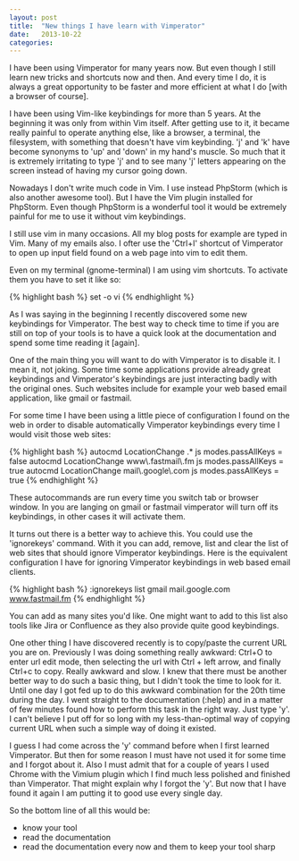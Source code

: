 ```yaml
---
layout: post
title:  "New things I have learn with Vimperator"
date:   2013-10-22
categories: 
---
```


I have been using Vimperator for many years now. But even though I still learn new tricks and shortcuts now and then. And every time I do, it is always a great opportunity to be faster and more efficient at what I do [with a browser of course].

I have been using Vim-like keybindings for more than 5 years. At the beginning it was only from within Vim itself. After getting use to it, it became really painful to operate anything else, like a browser, a terminal, the filesystem, with something that doesn't have vim keybinding. 'j' and 'k' have become synonyms to 'up' and 'down' in my hand's muscle. So much that it is extremely irritating to type 'j' and to see many 'j' letters appearing on the screen instead of having my cursor going down.

Nowadays I don't write much code in Vim. I use instead PhpStorm (which is also another awesome tool). But I have the Vim plugin installed for PhpStorm. Even though PhpStorm is a wonderful tool it would be extremely painful for me to use it without vim keybindings.

I still use vim in many occasions. All my blog posts for example are typed in Vim. Many of my emails also. I ofter use the 'Ctrl+I' shortcut of Vimperator to open up input field found on a web page into vim to edit them.

Even on my terminal (gnome-terminal) I am using vim shortcuts. To activate them you have to set it like so:

{% highlight bash %}
set -o vi
{% endhighlight %}

As I was saying in the beginning I recently discovered some new keybindings for Vimperator. The best way to check time to time if you are still on top of your tools is to have a quick look at the documentation and spend some time reading it [again].

One of the main thing you will want to do with Vimperator is to disable it. I mean it, not joking. Some time some applications provide already great keybindings and Vimperator's keybindings are just interacting badly with the original ones. Such websites include for example your web based email application, like gmail or fastmail.

For some time I have been using a little piece of configuration I found on the web in order to disable automatically Vimperator keybindings every time I would visit those web sites:

{% highlight bash %}
autocmd LocationChange .*                             js modes.passAllKeys = false
autocmd LocationChange www\\.fastmail\\.fm            js modes.passAllKeys = true
autocmd LocationChange mail\\.google\\.com            js modes.passAllKeys = true
{% endhighlight %}

These autocommands are run every time you switch tab or browser window. In you are langing on gmail or fastmail vimperator will turn off its keybindings, in other cases it will activate them.

It turns out there is a better way to achieve this. You could use the 'ignorekeys' command. With it you can add, remove, list and clear the list of web sites that should ignore Vimperator keybindings. Here is the equivalent configuration I have for ignoring Vimperator keybindings in web based email clients.

{% highlight bash %}
:ignorekeys list
gmail
mail.google.com
www.fastmail.fm
{% endhighlight %}

You can add as many sites you'd like. One might want to add to this list also tools like Jira or Confluence as they also provide quite good keybindings.

One other thing I have discovered recently is to copy/paste the current URL you are on. Previously I was doing something really awkward: Ctrl+O to enter url edit mode, then selecting the url with Ctrl + left arrow, and finally Ctrl+c to copy. Really awkward and slow. I knew that there must be another better way to do such a basic thing, but I didn't took the time to look for it. Until one day I got fed up to do this awkward combination for the 20th time during the day. I went straight to the documentation (:help) and in a matter of few minutes found how to perform this task in the right way. Just type 'y'. I can't believe I put off for so long with my less-than-optimal way of copying current URL when such a simple way of doing it existed.

I guess I had come across the 'y' command before when I first learned Vimperator. But then for some reason I must have not used it for some time and I forgot about it. Also I must admit that for a couple of  years I used Chrome with the Vimium plugin which I find much less polished and finished than Vimperator. That might explain why I forgot the 'y'. But now that I have found it again I am putting it to good use every single day.

So the bottom line of all this would be:
- know your tool
- read the documentation
- read the documentation every now and them to keep your tool sharp



